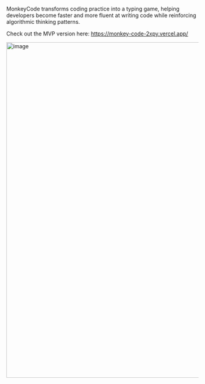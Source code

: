 MonkeyCode transforms coding practice into a typing game, helping developers become faster and more fluent at writing code while reinforcing algorithmic thinking patterns.

Check out the MVP version here: https://monkey-code-2xpy.vercel.app/ 

<img width="1563" height="878" alt="image" src="https://github.com/user-attachments/assets/c367fb92-4e3f-4147-9f0a-2f48db5bf16f" />

